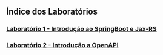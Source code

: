 ## Índice dos Laboratórios

### [Laboratório 1 - Introdução ao SpringBoot e Jax-RS](./laboratorio1)<br/>
### [Laboratório 2 - Introdução a OpenAPI](./laboratorio2)<br/>
